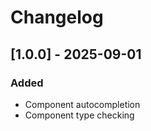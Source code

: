 # Changelog

## [1.0.0] - 2025-09-01

### Added

- Component autocompletion
- Component type checking
